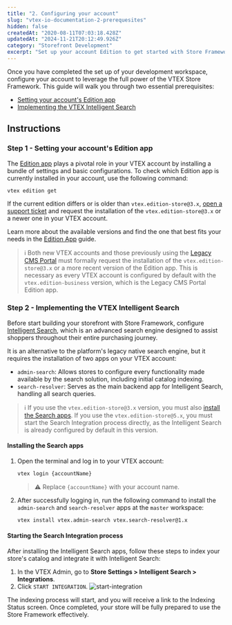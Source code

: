 ```yaml
---
title: "2. Configuring your account"
slug: "vtex-io-documentation-2-prerequesites"
hidden: false
createdAt: "2020-08-11T07:03:18.428Z"
updatedAt: "2024-11-21T20:12:49.926Z"
category: "Storefront Development"
excerpt: "Set up your account Edition to get started with Store Framework."
---
```


Once you have completed the set up of your development workspace, configure your account to leverage the full power of the VTEX Store Framework. This guide will walk you through two essential prerequisites:

- [Setting your account's Edition app](#step-1---setting-your-accounts-edition-app) 
- [Implementing the VTEX Intelligent Search](#step-2---implementing-the-vtex-intelligent-search)

## Instructions

### Step 1 - Setting your account's Edition app

The [Edition app](https://developers.vtex.com/docs/guides/vtex-io-documentation-edition-app/) plays a pivotal role in your VTEX account by installing a bundle of settings and basic configurations. To check which Edition app is currently installed in your account, use the following command:

```sh
vtex edition get
```

If the current edition differs or is older than `vtex.edition-store@3.x`, [open a support ticket](https://help.vtex.com/support?/cultureInfo=en-us) and request the installation of the `vtex.edition-store@3.x` or a newer one in your VTEX account.

Learn more about the available versions and find the one that best fits your needs in the [Edition App](https://developers.vtex.com/docs/guides/vtex-io-documentation-edition-app) guide.

>ℹ Both new VTEX accounts and those previously using the [Legacy CMS Portal](https://help.vtex.com/tutorial/what-is-cms--EmO8u2WBj2W4MUQCS8262) must formally request the installation of the `vtex.edition-store@3.x` or a more recent version of the Edition app. This is necessary as every VTEX account is configured by default with the `vtex.edition-business` version, which is the Legacy CMS Portal Edition app.

### Step 2 - Implementing the VTEX Intelligent Search

Before start building your storefront with Store Framework, configure [Intelligent Search](https://help.vtex.com/tracks/vtex-intelligent-search--19wrbB7nEQcmwzDPl1l4Cb), which is an advanced search engine designed to assist shoppers throughout their entire purchasing journey.

It is an alternative to the platform's legacy native search engine, but it requires the installation of two apps on your VTEX account:

- `admin-search`: Allows stores to configure every functionality made available by the search solution, including initial catalog indexing.
- `search-resolver`: Serves as the main backend app for Intelligent Search, handling all search queries.

>ℹ️ If you use the `vtex.edition-store@3.x` version, you must also [install the Search apps](https://developers.vtex.com/docs/guides/vtex-io-documentation-2-prerequesites#step-2---implementing-the-vtex-intelligent-search). If you use the `vtex.edition-store@5.x`, you must start the Search Integration process directly, as the Intelligent Search is already configured by default in this version.

#### Installing the Search apps

1. Open the terminal and log in to your VTEX account:

    ```sh
    vtex login {accountName}
    ```

    >⚠️ Replace `{accountName}` with your account name.

2. After successfully logging in, run the following command to install the `admin-search` and `search-resolver` apps at the `master` workspace:

    ```sh
    vtex install vtex.admin-search vtex.search-resolver@1.x
    ```

#### Starting the Search Integration process

After installing the Intelligent Search apps, follow these steps to index your store's catalog and integrate it with Intelligent Search:

1. In the VTEX Admin, go to **Store Settings > Intelligent Search > Integrations**.
2. Click `START INTEGRATION`.
   ![start-integration](https://cdn.jsdelivr.net/gh/vtexdocs/dev-portal-content@main/images/vtex-io-documentation-2-prerequesites-0.png)

The indexing process will start, and you will receive a link to the Indexing Status screen. Once completed, your store will be fully prepared to use the Store Framework effectively.
